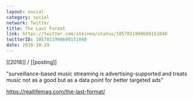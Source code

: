 ```yaml
---
layout: social
category: social
network: Twitter
title: The Last Format
link: https://twitter.com/steinea/status/1057021998600151040
twitterID: 1057021998600151040
date: 2018-10-29
---
```


[[2018]] / [[posting]]

"surveillance-based music streaming is advertising-supported and treats music not as a good but as a data point for better targeted ads"

<https://reallifemag.com/the-last-format/>
